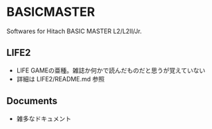 # BASICMASTER

Softwares for Hitach BASIC MASTER L2/L2II/Jr.

## LIFE2

- LIFE GAMEの亜種。雑誌か何かで読んだものだと思うが覚えていない
- 詳細は LIFE2/README.md 参照

## Documents

- 雑多なドキュメント
